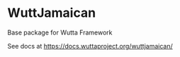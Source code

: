 
# WuttJamaican

Base package for Wutta Framework

See docs at https://docs.wuttaproject.org/wuttjamaican/
